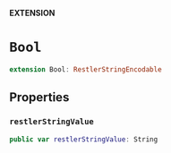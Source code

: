 **EXTENSION**

# `Bool`
```swift
extension Bool: RestlerStringEncodable
```

## Properties
### `restlerStringValue`

```swift
public var restlerStringValue: String
```
